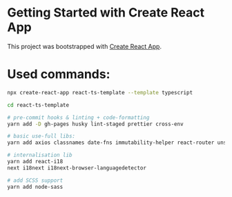 # Getting Started with Create React App

This project was bootstrapped with [Create React App](https://github.com/facebook/create-react-app).

# Used commands:

```zsh
npx create-react-app react-ts-template --template typescript

cd react-ts-template

# pre-commit hooks & linting + code-formatting
yarn add -D gh-pages husky lint-staged prettier cross-env

# basic use-full libs:
yarn add axios classnames date-fns immutability-helper react-router unstated-next

# internalisation lib 
yarn add react-i18
next i18next i18next-browser-languagedetector

# add SCSS support
yarn add node-sass